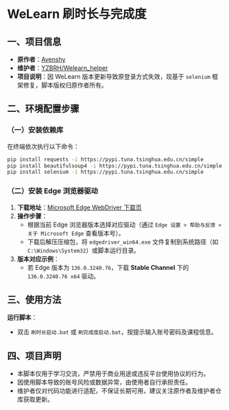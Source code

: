 
# WeLearn 刷时长与完成度

## 一、项目信息
- **原作者**：[Avenshy](https://github.com/Avenshy)  
- **维护者**：[YZBRH/Welearn_helper](https://github.com/YZBRH/Welearn_helper)  
- **项目说明**：因 WeLearn 版本更新导致原登录方式失效，现基于 `selenium` 框架修复，脚本版权归原作者所有。


## 二、环境配置步骤

### （一）安装依赖库
在终端依次执行以下命令：  
```bash
pip install requests -i https://pypi.tuna.tsinghua.edu.cn/simple
pip install beautifulsoup4 -i https://pypi.tuna.tsinghua.edu.cn/simple
pip install selenium -i https://pypi.tuna.tsinghua.edu.cn/simple
```  


### （二）安装 Edge 浏览器驱动
1. **下载地址**：[Microsoft Edge WebDriver 下载页](https://developer.microsoft.com/en-us/microsoft-edge/tools/webdriver/?form=MA13LH#downloads)  
2. **操作步骤**：  
   - 根据当前 Edge 浏览器版本选择对应驱动（通过 `Edge 设置 > 帮助与反馈 > 关于 Microsoft Edge` 查看版本号）。  
   - 下载后解压压缩包，将 `edgedriver_win64.exe` 文件复制到系统路径（如 `C:\Windows\System32`）或脚本运行目录。  
3. **版本对应示例**：  
   - 若 Edge 版本为 `136.0.3240.76`，下载 **Stable Channel** 下的 `136.0.3240.76 x64` 驱动。


## 三、使用方法

 **运行脚本**：  
   - 双击 `刷时长启动.bat` 或 `刷完成度启动.bat`，按提示输入账号密码及课程信息。  


## 四、项目声明
- 本脚本仅用于学习交流，严禁用于商业用途或违反平台使用协议的行为。  
- 因使用脚本导致的账号风险或数据异常，由使用者自行承担责任。  
- 维护者仅对代码功能进行适配，不保证长期可用，建议关注原作者及维护者仓库获取更新。






